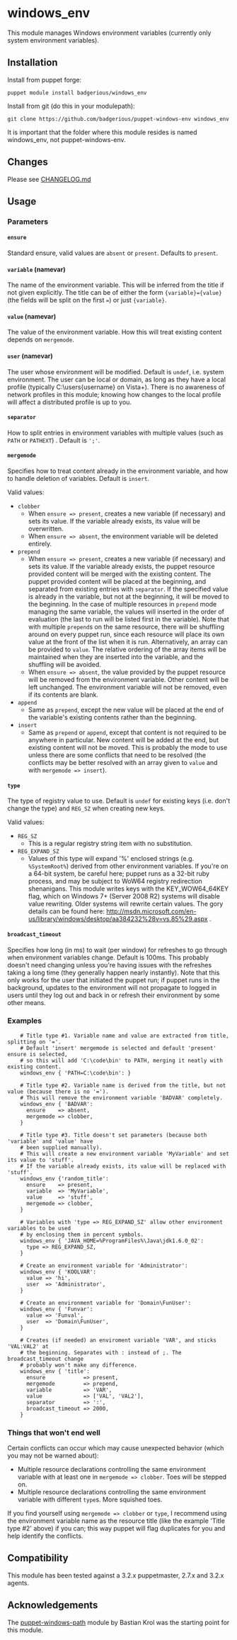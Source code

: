 windows_env
===========

This module manages Windows environment variables (currently only system environment variables). 

Installation
------------

Install from puppet forge:

    puppet module install badgerious/windows_env

Install from git (do this in your modulepath):

    git clone https://github.com/badgerious/puppet-windows-env windows_env

It is important that the folder where this module resides is named windows_env, not puppet-windows-env.

Changes
-------

Please see [CHANGELOG.md](https://github.com/badgerious/puppet-windows-env/blob/master/CHANGELOG.md)

Usage
-----

### Parameters

#### `ensure`
Standard ensure, valid values are `absent` or `present`. Defaults to `present`. 

#### `variable` (namevar)
The name of the environment variable. This will be inferred from the title if
not given explicitly. The title can be of either the form `{variable}={value}`
(the fields will be split on the first `=`) or just `{variable}`. 

#### `value` (namevar)
The value of the environment variable. How this will treat existing content
depends on `mergemode`. 

#### `user` (namevar)
The user whose environment will be modified. Default is `undef`, i.e. system
environment. The user can be local or domain, as long as they have a local
profile (typically C:\users\{username} on Vista+).  There is no awareness of
network profiles in this module; knowing how changes to the local profile will
affect a distributed profile is up to you. 

#### `separator`
How to split entries in environment variables with multiple values (such as
`PATH` or `PATHEXT`) . Default is `';'`. 

#### `mergemode`
Specifies how to treat content already in the environment variable, and how to
handle deletion of variables. Default is `insert`. 

Valid values:

- `clobber`
  - When `ensure => present`, creates a new variable (if necessary) and sets
    its value. If the variable already exists, its value will be overwritten.
  - When `ensure => absent`, the environment variable will be deleted entirely. 
- `prepend`
  - When `ensure => present`, creates a new variable (if necessary) and sets
    its value. If the variable already exists, the puppet resource provided
    content will be merged with the existing content. The puppet provided
    content will be placed at the beginning, and separated from existing
    entries with `separator`. If the specified value is already in the
    variable, but not at the beginning, it will be moved to the beginning. In
    the case of multiple resources in `prepend` mode managing the same
    variable, the values will inserted in the order of evaluation (the last to
    run will be listed first in the variable).  Note that with multiple
    `prepend`s on the same resource, there will be shuffling around on every
    puppet run, since each resource will place its own value at the front of
    the list when it is run. Alternatively, an array can be provided to
    `value`.  The relative ordering of the array items will be maintained when
    they are inserted into the variable, and the shuffling will be avoided.
  - When `ensure => absent`, the value provided by the puppet resource will be
    removed from the environment variable. Other content will be left
    unchanged. The environment variable will not be removed, even if its
    contents are blank. 
- `append`
  - Same as `prepend`, except the new value will be placed at the end of the
    variable's existing contents rather than the beginning. 
- `insert`
  - Same as `prepend` or `append`, except that content is not required to be
    anywhere in particular. New content will be added at the end, but existing
    content will not be moved. This is probably the mode to use unless there
    are some conflicts that need to be resolved (the conflicts may be better
    resolved with an array given to `value` and with `mergemode => insert`). 

#### `type`
The type of registry value to use. Default is `undef` for existing keys (i.e.
don't change the type) and `REG_SZ` when creating new keys. 

Valid values:

- `REG_SZ`
  - This is a regular registry string item with no substitution. 
- `REG_EXPAND_SZ`
  - Values of this type will expand '%' enclosed strings (e.g. `%SystemRoot%`)
    derived from other environment variables. If you're on a 64-bit system, be
    careful here; puppet runs as a 32-bit ruby process, and may be subject to
    WoW64 registry redirection shenanigans. This module writes keys with the
    KEY_WOW64_64KEY flag, which on Windows 7+ (Server 2008 R2) systems will
    disable value rewriting. Older systems will rewrite certain values. The
    gory details can be found here:
    http://msdn.microsoft.com/en-us/library/windows/desktop/aa384232%28v=vs.85%29.aspx
    . 

#### `broadcast_timeout`
Specifies how long (in ms) to wait (per window) for refreshes to go through
when environment variables change. Default is 100ms. This probably doesn't
need changing unless you're having issues with the refreshes taking a long time
(they generally happen nearly instantly). Note that this only works for the user
that initiated the puppet run; if puppet runs in the background, updates to the
environment will not propagate to logged in users until they log out and back in
or refresh their environment by some other means. 

### Examples

```puppet
    # Title type #1. Variable name and value are extracted from title, splitting on '='. 
    # Default 'insert' mergemode is selected and default 'present' ensure is selected, 
    # so this will add 'C:\code\bin' to PATH, merging it neatly with existing content. 
    windows_env { 'PATH=C:\code\bin': }

    # Title type #2. Variable name is derived from the title, but not value (because there is no '='). 
    # This will remove the environment variable 'BADVAR' completely.
    windows_env { 'BADVAR':
      ensure    => absent,
      mergemode => clobber,
    }

    # Title type #3. Title doesn't set parameters (because both 'variable' and 'value' have
    # been supplied manually). 
    # This will create a new environment variable 'MyVariable' and set its value to 'stuff'. 
    # If the variable already exists, its value will be replaced with 'stuff'. 
    windows_env {'random_title':
      ensure    => present,
      variable  => 'MyVariable',
      value     => 'stuff',
      mergemode => clobber,
    }

    # Variables with 'type => REG_EXPAND_SZ' allow other environment variables to be used
    # by enclosing them in percent symbols. 
    windows_env { 'JAVA_HOME=%ProgramFiles%\Java\jdk1.6.0_02':
      type => REG_EXPAND_SZ,
    }

    # Create an environment variable for 'Administrator':
    windows_env { 'KOOLVAR':
      value => 'hi',
      user  => 'Administrator',
    }

    # Create an environment variable for 'Domain\FunUser':
    windows_env { 'Funvar':
      value => 'Funval',
      user  => 'Domain\FunUser',
    }

    # Creates (if needed) an enviroment variable 'VAR', and sticks 'VAL:VAL2' at
    # the beginning. Separates with : instead of ;. The broadcast_timeout change
    # probably won't make any difference. 
    windows_env { 'title':
      ensure            => present,
      mergemode         => prepend,
      variable          => 'VAR',
      value             => ['VAL', 'VAL2'],
      separator         => ':',
      broadcast_timeout => 2000,
    }

```

### Things that won't end well
Certain conflicts can occur which may cause unexpected behavior (which you may not be warned about):

- Multiple resource declarations controlling the same environment variable with
  at least one in `mergemode => clobber`. Toes will be stepped on. 
- Multiple resource declarations controlling the same environment variable with
  different `type`s. More squished toes. 

If you find yourself using `mergemode => clobber` or `type`, I recommend using
the environment variable name as the resource title (like the example 'Title
type #2' above) if you can; this way puppet will flag duplicates for you and
help identify the conflicts. 


Compatibility
-------------
This module has been tested against a 3.2.x puppetmaster, 2.7.x and 3.2.x agents. 

Acknowledgements
----------------
The [puppet-windows-path](https://github.com/basti1302/puppet-windows-path) module by Bastian Krol was the starting point for this module. 
